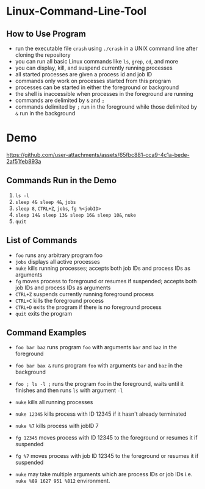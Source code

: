# Linux-Command-Line-Tool

## How to Use Program 
- run the executable file `crash` using `./crash` in a UNIX command line after cloning the repository
- you can run all basic Linux commands like `ls`, `grep`, `cd`, and more 
- you can display, kill, and suspend currently running processes  
- all started processes are given a process id and job ID
- commands only work on processes started from this program
- processes can be started in either the foreground or background 
- the shell is inaccessible when processes in the foreground are running 
- commands are delimited by `&` and `;`
- commands delimited by `;` run in the foreground while those delimited by `&` run in the background

# Demo 

https://github.com/user-attachments/assets/65fbc881-cca9-4c1a-bede-2af51feb893a

## Commands Run in the Demo
1. `ls -l`
2. `sleep 4& sleep 4&`, `jobs`
3. `sleep 8`, `CTRL+Z`, `jobs`, `fg %<jobID>`
4. `sleep 14& sleep 13& sleep 16& sleep 10&`, `nuke`
5. `quit`

## List of Commands 
- `foo` runs any arbitrary program foo
- `jobs` displays all active processes
- `nuke` kills running processes; accepts both job IDs and process IDs as arguments
- `fg` moves process to foreground or resumes if suspended; accepts both job IDs and process IDs as arguments
- `CTRL+Z` suspends currently running foreground process 
- `CTRL+C` kills the foreground process 
- `CTRL+D` exits the program if there is no foreground process
- `quit` exits the program 

## Command Examples 
- `foo bar baz` runs program `foo` with arguments `bar` and `baz` in the foreground
- `foo bar bax &` runs program `foo` with arguments `bar` and `baz` in the background
- `foo ; ls -l ;` runs the program `foo` in the foreground, waits until it finishes and then runs `ls` with argument `-l`

- `nuke` kills all running processes
- `nuke 12345` kills process with ID 12345 if it hasn't already terminated 
- `nuke %7` kills process with jobID 7 

- `fg 12345` moves process with ID 12345 to the foreground or resumes it if suspended 
- `fg %7` moves process with job ID 12345 to the foreground or resumes it if suspended 

- `nuke` may take multiple arguments which are process IDs or job IDs i.e. `nuke %89 1627 951 %812`
environment.
